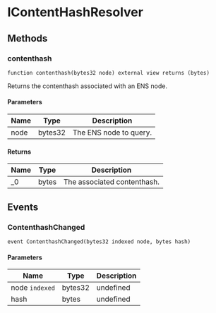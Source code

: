 # IContentHashResolver









## Methods

### contenthash

```solidity
function contenthash(bytes32 node) external view returns (bytes)
```

Returns the contenthash associated with an ENS node.



#### Parameters

| Name | Type | Description |
|---|---|---|
| node | bytes32 | The ENS node to query. |

#### Returns

| Name | Type | Description |
|---|---|---|
| _0 | bytes | The associated contenthash. |



## Events

### ContenthashChanged

```solidity
event ContenthashChanged(bytes32 indexed node, bytes hash)
```





#### Parameters

| Name | Type | Description |
|---|---|---|
| node `indexed` | bytes32 | undefined |
| hash  | bytes | undefined |



